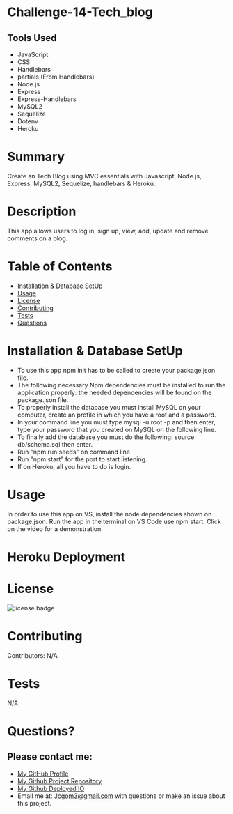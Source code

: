 # Challenge-14-Tech_blog


## Tools Used

* JavaScript
* CSS
* Handlebars
* partials (From Handlebars)
* Node.js
* Express
* Express-Handlebars
* MySQL2
* Sequelize
* Dotenv
* Heroku







# Summary
Create an Tech Blog using MVC essentials with Javascript, Node.js, Express, MySQL2, Sequelize, handlebars & Heroku.

# Description
This app allows users to log in, sign up, view, add, update and remove comments on a blog.

# Table of Contents 
* [Installation & Database SetUp](#Installation)
* [Usage](#usage)
* [License](#license)
* [Contributing](#contributing)
* [Tests](#tests)
* [Questions](#questions)

# Installation & Database SetUp
* To use this app npm init has to be called to create your package.json file.
* The following necessary Npm dependencies must be installed to run the application properly: the needed dependencies will be found on the package.json file.
* To properly install the database you must install MySQL on your computer, create an profile in which you have a root and a password.
* In your command line you must type mysql -u root -p and then enter, type your password that you created on MySQL on the following line.
* To finally add the database you must do the following: source db/schema.sql then enter.
* Run "npm run seeds" on command line
* Run "npm start" for the port to start listening.
* If on Heroku, all you have to do is login.



# Usage
In order to use this app on VS, install the node dependencies shown on package.json. Run the app in the terminal on VS Code use npm start. Click on the video for a demonstration.

# Heroku Deployment



# License
![license badge](https://img.shields.io/badge/license-MIT-brightgreen)

# Contributing
​Contributors: N/A

# Tests
N/A

# Questions?
## Please contact me:
  * [My GitHub Profile](https://github.com/jcgom3)
  * [My Github Project Repository](https://github.com/jcgom3/Challenge-14-Tech_blog)
  * [My Github Deployed IO](https://jcgom3.github.io/Challenge-14-Tech_blog)
  * Email me at: [Jcgom3@gmail.com](mailto:Jcgom3@gmail.com) with questions or make an issue about this project.